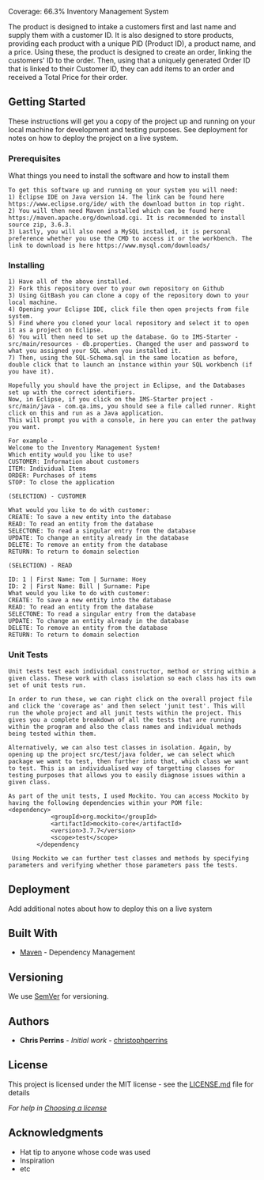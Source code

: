 Coverage: 66.3%
Inventory Management System

The product is designed to intake a customers first and last name and supply them with a customer ID. It is also designed to store products, providing each product with a unique PID (Product ID), a product name, and a price. Using these, the product is designed to create an order, linking the customers' ID to the order. Then, using that a uniquely generated Order ID that is linked to their Customer ID, they can add items to an order and received a Total Price for their order.

## Getting Started

These instructions will get you a copy of the project up and running on your local machine for development and testing purposes. See deployment for notes on how to deploy the project on a live system.

### Prerequisites

What things you need to install the software and how to install them

```
To get this software up and running on your system you will need:
1) Eclipse IDE on Java version 14. The link can be found here https://www.eclipse.org/ide/ with the download button in top right.
2) You will then need Maven installed which can be found here https://maven.apache.org/download.cgi. It is recommended to install source zip, 3.6.3.
3) Lastly, you will also need a MySQL installed, it is personal preference whether you use the CMD to access it or the workbench. The link to download is here https://www.mysql.com/downloads/
```

### Installing
```
1) Have all of the above installed.
2) Fork this repository over to your own repository on Github
3) Using GitBash you can clone a copy of the repository down to your local machine.
4) Opening your Eclipse IDE, click file then open projects from file system.
5) Find where you cloned your local repository and select it to open it as a project on Eclipse.
6) You will then need to set up the database. Go to IMS-Starter - src/main/resources - db.properties. Changed the user and password to what you assigned your SQL when you installed it.
7) Then, using the SQL-Schema.sql in the same location as before, double click that to launch an instance within your SQL workbench (if you have it).

Hopefully you should have the project in Eclipse, and the Databases set up with the correct identifiers.
Now, in Eclipse, if you click on the IMS-Starter project - src/main/java - com.qa.ims, you should see a file called runner. Right click on this and run as a Java application.
This will prompt you with a console, in here you can enter the pathway you want.

For example - 
Welcome to the Inventory Management System!
Which entity would you like to use?
CUSTOMER: Information about customers
ITEM: Individual Items
ORDER: Purchases of items
STOP: To close the application

(SELECTION) - CUSTOMER

What would you like to do with customer:
CREATE: To save a new entity into the database 
READ: To read an entity from the database
SELECTONE: To read a singular entry from the database
UPDATE: To change an entity already in the database
DELETE: To remove an entity from the database
RETURN: To return to domain selection

(SELECTION) - READ

ID: 1 | First Name: Tom | Surname: Hoey
ID: 2 | First Name: Bill | Surname: Pipe
What would you like to do with customer:
CREATE: To save a new entity into the database 
READ: To read an entity from the database
SELECTONE: To read a singular entry from the database
UPDATE: To change an entity already in the database
DELETE: To remove an entity from the database
RETURN: To return to domain selection
```

### Unit Tests 

```
Unit tests test each individual constructor, method or string within a given class. These work with class isolation so each class has its own set of unit tests run.

In order to run these, we can right click on the overall project file and click the 'coverage as' and then select 'junit test'. This will run the whole project and all junit tests within the project. This gives you a complete breakdown of all the tests that are running within the program and also the class names and individual methods being tested within them.

Alternatively, we can also test classes in isolation. Again, by opening up the project src/test/java folder, we can select which package we want to test, then further into that, which class we want to test. This is an individualised way of targetting classes for testing purposes that allows you to easily diagnose issues within a given class.

As part of the unit tests, I used Mockito. You can access Mockito by having the following dependencies within your POM file:
<dependency>
			<groupId>org.mockito</groupId>
			<artifactId>mockito-core</artifactId>
			<version>3.7.7</version>
			<scope>test</scope>
		</dependency
  
 Using Mockito we can further test classes and methods by specifying parameters and verifying whether those parameters pass the tests.
```

## Deployment

Add additional notes about how to deploy this on a live system

## Built With

* [Maven](https://maven.apache.org/) - Dependency Management

## Versioning

We use [SemVer](http://semver.org/) for versioning.

## Authors

* **Chris Perrins** - *Initial work* - [christophperrins](https://github.com/christophperrins)

## License

This project is licensed under the MIT license - see the [LICENSE.md](LICENSE.md) file for details 

*For help in [Choosing a license](https://choosealicense.com/)*

## Acknowledgments

* Hat tip to anyone whose code was used
* Inspiration
* etc
